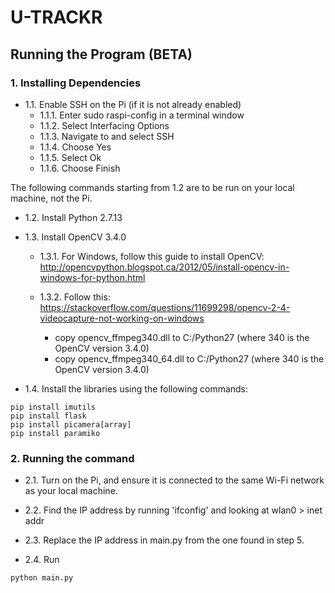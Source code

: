 # U-TRACKR

## Running the Program (BETA)

### 1. Installing Dependencies

* 1.1\. Enable SSH on the Pi (if it is not already enabled)
	* 1.1.1\. Enter sudo raspi-config in a terminal window
	* 1.1.2\. Select Interfacing Options
	* 1.1.3\. Navigate to and select SSH
	* 1.1.4\. Choose Yes
	* 1.1.5\. Select Ok
	* 1.1.6\. Choose Finish

The following commands starting from 1.2 are to be run on your local machine, not the Pi.

* 1.2\. Install Python 2.7.13

* 1.3\. Install OpenCV 3.4.0
	
	* 1.3.1\. For Windows, follow this guide to install OpenCV: http://opencvpython.blogspot.ca/2012/05/install-opencv-in-windows-for-python.html
	
	* 1.3.2\. Follow this: https://stackoverflow.com/questions/11699298/opencv-2-4-videocapture-not-working-on-windows
		- copy opencv_ffmpeg340.dll to C:/Python27 (where 340 is the OpenCV version 3.4.0)
		- copy opencv_ffmpeg340_64.dll to C:/Python27 (where 340 is the OpenCV version 3.4.0)

* 1.4\. Install the libraries using the following commands:

```
pip install imutils
pip install flask
pip install picamera[array]
pip install paramiko
```

### 2. Running the command

* 2.1\. Turn on the Pi, and ensure it is connected to the same Wi-Fi network as your local machine.

* 2.2\. Find the IP address by running 'ifconfig' and looking at wlan0 > inet addr

* 2.3\. Replace the IP address in main.py from the one found in step 5.

* 2.4\. Run

```
python main.py
```
